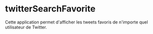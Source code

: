 twitterSearchFavorite
=====================

Cette application permet d'afficher les tweets favoris de n'importe quel utilisateur de Twitter.
